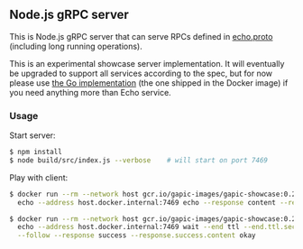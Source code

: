 ## Node.js gRPC server

This is Node.js gRPC server that can serve RPCs defined in 
[echo.proto](https://github.com/googleapis/gapic-showcase/blob/master/schema/google/showcase/v1beta1/echo.proto) 
(including long running operations). 

This is an experimental showcase server implementation. It will eventually
be upgraded to support all services according to the spec, but for now please
use 
[the Go implementation](https://github.com/googleapis/gapic-showcase/tree/master/server)
(the one shipped in the Docker image) if you need anything more than Echo service.

### Usage

Start server:
```sh
$ npm install
$ node build/src/index.js --verbose    # will start on port 7469
```

Play with client:
```sh
$ docker run --rm --network host gcr.io/gapic-images/gapic-showcase:0.2.4 \
  echo --address host.docker.internal:7469 echo --response content --response.content okay

$ docker run --rm --network host gcr.io/gapic-images/gapic-showcase:0.2.4 \
  echo --address host.docker.internal:7469 wait --end ttl --end.ttl.seconds 5 \
  --follow --response success --response.success.content okay
```
